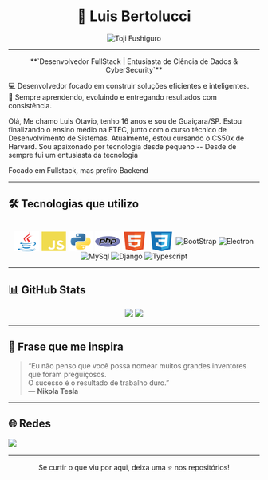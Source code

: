 <div align="center">
  <h1>👋 Luis Bertolucci</h1>
  <img src="https://media1.tenor.com/m/d0rfMMI5JWQAAAAC/toji.gif" alt="Toji Fushiguro" width="210" />
</div>

---

<div align="center">
  <p>**`Desenvolvedor FullStack | Entusiasta de Ciência de Dados & CyberSecurity`**</p>
</div>
💻 Desenvolvedor focado em construir soluções eficientes e inteligentes.  <br>
🧠 Sempre aprendendo, evoluindo e entregando resultados com consistência.

Olá, Me chamo Luis Otavio, tenho 16 anos e sou de Guaiçara/SP. Estou finalizando o ensino médio na ETEC, junto com o curso técnico de Desenvolvimento de Sistemas. Atualmente, estou cursando o CS50x de Harvard. Sou apaixonado por tecnologia desde pequeno -- Desde de sempre fui um entusiasta da tecnologia

Focado em Fullstack, mas prefiro Backend

---

## 🛠️ Tecnologias que utilizo

<div align="center"><br>
  <img align="center" alt="Java" height="40" width="50" src="https://raw.githubusercontent.com/devicons/devicon/master/icons/java/java-original.svg">
  <img align="center" alt="JavaScript" height="40" width="50" src="https://raw.githubusercontent.com/devicons/devicon/master/icons/javascript/javascript-plain.svg">
  <img align="center" alt="Python" height="40" width="50" src="https://raw.githubusercontent.com/devicons/devicon/master/icons/python/python-original.svg">
  <img align="center" alt="PHP" height="40" width="50" src="https://raw.githubusercontent.com/devicons/devicon/master/icons/php/php-original.svg">
  <img align="center" alt="HTML" height="40" width="50" src="https://raw.githubusercontent.com/devicons/devicon/master/icons/html5/html5-original.svg">
  <img align="center" alt="CSS" height="40" width="50" src="https://raw.githubusercontent.com/devicons/devicon/master/icons/css3/css3-original.svg">
  <img align="center" alt="BootStrap" height="40" src="https://cdn.jsdelivr.net/gh/devicons/devicon@latest/icons/bootstrap/bootstrap-original-wordmark.svg" />
  <img align="center" alt="Electron" height="40" src="https://cdn.jsdelivr.net/gh/devicons/devicon@latest/icons/electron/electron-original.svg" />
  <img align="center" alt="MySql" height="40" src="https://cdn.jsdelivr.net/gh/devicons/devicon@latest/icons/mysql/mysql-original-wordmark.svg" />
  <img align="center" alt="Django" height="40" src="https://cdn.jsdelivr.net/gh/devicons/devicon@latest/icons/django/django-plain-wordmark.svg" />
  <img align="center" alt="Typescript" height="40" src="https://cdn.jsdelivr.net/gh/devicons/devicon@latest/icons/typescript/typescript-original.svg" />
</div>

---

## 📊 GitHub Stats

<div align="center">
  <img height="180em" src="https://github-readme-stats.vercel.app/api?username=bertolucciDev&show_icons=true&theme=tokyonight&include_all_commits=true&count_private=true"/>
  <img height="180em" src="https://github-readme-stats.vercel.app/api/top-langs/?username=bertolucciDev&layout=compact&langs_count=7&theme=tokyonight"/>
</div>

---

## 🧠 Frase que me inspira

> “Eu não penso que você possa nomear muitos grandes inventores que foram preguiçosos.  
> O sucesso é o resultado de trabalho duro.”  
> — **Nikola Tesla**

---

## 🌐 Redes

<div align="start">
  <a href="https://www.instagram.com/lui_bertolucci" target="_blank">
    <img src="https://img.shields.io/badge/Instagram-1e1e1e?style=flat&logo=instagram&logoColor=white" />
  </a>
</div>

---

<p align="center">Se curtir o que viu por aqui, deixa uma ⭐ nos repositórios!</p>

